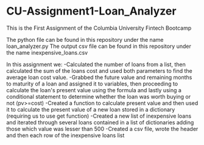 # CU-Assignment1-Loan_Analyzer
This is the First Assignment of the Columbia University Fintech Bootcamp

The python file can be found in this repository under the name loan_analyzer.py
The output csv file can be found in this repository under the name inexpensive_loans.csv

In this assignment we:
-Calculated the number of loans from a list, then calculated the sum of the loans cost and used both parameters to find the average loan cost value.
-Grabbed the future value and remaining months to maturity of a loan and assigned it to variables, then proceeding to calculate the loan's present value using the formula and lastly using a conditional statement to determine whether the loan was worth buying or not (pv>=cost)
-Created a function to calculate present value and then used it to calculate the present value of a new loan stored in a dictionary (requiring us to use get function)
-Created a new list of inexpensive loans and iterated through several loans contained in a list of dictionaries adding those which value was lesser than 500
-Created a csv file, wrote the header and then each row of the inexpensive loans list
